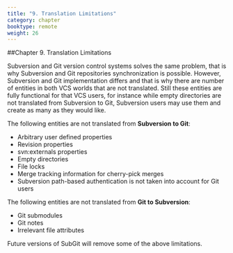 ```yaml
---
title: "9. Translation Limitations"
category: chapter
booktype: remote
weight: 26
---
```

##Chapter 9. Translation Limitations

Subversion and Git version control systems solves the same problem, that is why Subversion and Git repositories synchronization is possible. However, Subversion and Git implementation differs and that is why there are number of entities in both VCS worlds that are not translated. Still these entities are fully functional for that VCS users, for instance while empty directories are not translated from Subversion to Git, Subversion users may use them and create as many as they would like.

The following entities are not translated from **Subversion to Git**:

+ Arbitrary user defined properties
+ Revision properties
+ svn:externals properties
+ Empty directories
+ File locks
+ Merge tracking information for cherry-pick merges
+ Subversion path-based authentication is not taken into account for Git users

The following entities are not translated from **Git to Subversion**:

+ Git submodules
+ Git notes
+ Irrelevant file attributes

Future versions of SubGit will remove some of the above limitations.